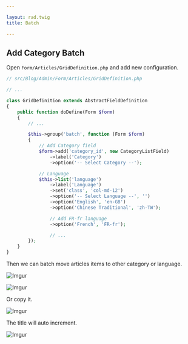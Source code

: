 ```yaml
---

layout: rad.twig
title: Batch

---
```


## Add Category Batch

Open `Form/Articles/GridDefinition.php` and add new configuration.

``` php
// src/Blog/Admin/Form/Articles/GridDefinition.php

// ...

class GridDefinition extends AbstractFieldDefinition
{
	public function doDefine(Form $form)
	{
	    // ...

		$this->group('batch', function (Form $form)
		{
			// Add Category field
			$form->add('category_id', new CategoryListField)
				->label('Category')
				->option('-- Select Category --');

			// Language
			$this->list('language')
                ->label('Language')
                ->set('class', 'col-md-12')
                ->option('-- Select Language --', '')
                ->option('English', 'en-GB')
                ->option('Chinese Traditional', 'zh-TW');

				// Add FR-fr language
				->option('French', 'FR-fr');

				// ...
		});
	}
}
```

Then we can batch move articles items to other category or language.

![Imgur](http://i.imgur.com/azcMe62.jpg)

![Imgur](http://i.imgur.com/mZARv5f.jpg)

Or copy it.

![Imgur](http://i.imgur.com/Rfag9OT.jpg)

The title will auto increment.

![Imgur](http://i.imgur.com/2fzbOY8.jpg)
